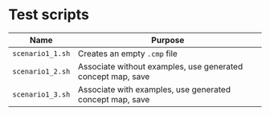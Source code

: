 # Test scripts

Name|Purpose
---|---
`scenario1_1.sh`|Creates an empty `.cmp` file
`scenario1_2.sh`|Associate without examples, use generated concept map, save
`scenario1_3.sh`|Associate with examples, use generated concept map, save